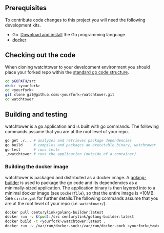 ## Prerequisites
To contribute code changes to this project you will need the following development kits.
 * Go. [Download and install](https://golang.org/doc/install) the Go programming language
 * [docker](https://docs.docker.com/engine/installation/)

## Checking out the code
When cloning watchtower to your development environment you should place your forked repo within the [standard go code structure](https://golang.org/doc/code.html#Organization).
```bash
cd $GOPATH/src
mkdir <yourfork>
cd <yourfork>
git clone git@github.com:<yourfork>/watchtower.git
cd watchtower
```

## Building and testing
watchtower is a go application and is built with go commands. The following commands assume that you are at the root level of your repo.
```bash
go get ./... # analyzes and retrieves package dependencies
go build     # compiles and packages an executable binary, watchtower
go test      # runs tests
./watchtower # runs the application (outside of a container)
```

### Building the docker image
watchtower is packaged and distributed as a docker image. A [golang-builder](https://github.com/CenturyLinkLabs/golang-builder) is used to package the go code and its
dependencies as a minimally-sized application. The application binary is then layered into to a minimal docker image (see `Dockerfile`), so that the entire image is <10MB.
See `circle.yml` for further details.The following commands assume that you are at the root level of your repo (i.e. `watchtower/`).

```bash
docker pull centurylink/golang-builder:latest									# download the builder
docker run -v $(pwd):/src centurylink/golang-builder:latest						# build the minimal binary
docker build -t <yourfork>/watchtower:latest .									# build the docker image
docker run -v /var/run/docker.sock:/var/run/docker.sock <yourfork>/watchtower	# run the application (inside of a container)
```

